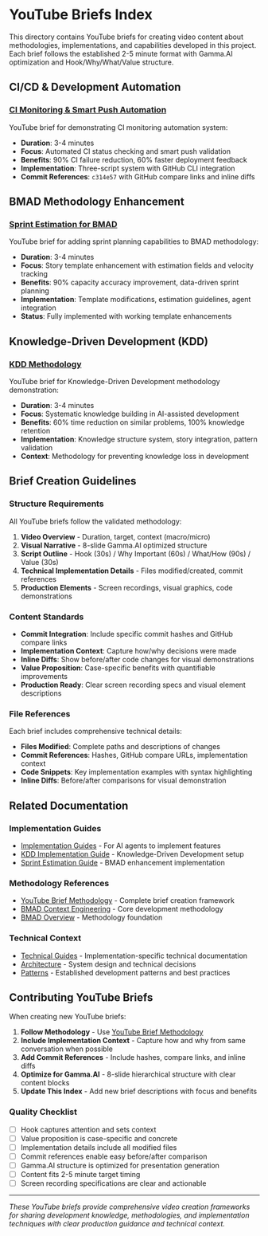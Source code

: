 # YouTube Briefs Index

This directory contains YouTube briefs for creating video content about methodologies, implementations, and capabilities developed in this project. Each brief follows the established 2-5 minute format with Gamma.AI optimization and Hook/Why/What/Value structure.

## CI/CD & Development Automation

### [CI Monitoring & Smart Push Automation](./ci-monitoring-automation-brief.md)

YouTube brief for demonstrating CI monitoring automation system:

- **Duration**: 3-4 minutes
- **Focus**: Automated CI status checking and smart push validation
- **Benefits**: 90% CI failure reduction, 60% faster deployment feedback
- **Implementation**: Three-script system with GitHub CLI integration
- **Commit References**: `c314e57` with GitHub compare links and inline diffs

## BMAD Methodology Enhancement

### [Sprint Estimation for BMAD](./sprint-estimation-brief.md)

YouTube brief for adding sprint planning capabilities to BMAD methodology:

- **Duration**: 3-4 minutes
- **Focus**: Story template enhancement with estimation fields and velocity tracking
- **Benefits**: 90% capacity accuracy improvement, data-driven sprint planning
- **Implementation**: Template modifications, estimation guidelines, agent integration
- **Status**: Fully implemented with working template enhancements

## Knowledge-Driven Development (KDD)

### [KDD Methodology](./kdd-methodology-brief.md)

YouTube brief for Knowledge-Driven Development methodology demonstration:

- **Duration**: 3-4 minutes
- **Focus**: Systematic knowledge building in AI-assisted development
- **Benefits**: 60% time reduction on similar problems, 100% knowledge retention
- **Implementation**: Knowledge structure system, story integration, pattern validation
- **Context**: Methodology for preventing knowledge loss in development

## Brief Creation Guidelines

### Structure Requirements

All YouTube briefs follow the validated methodology:

1. **Video Overview** - Duration, target, context (macro/micro)
2. **Visual Narrative** - 8-slide Gamma.AI optimized structure
3. **Script Outline** - Hook (30s) / Why Important (60s) / What/How (90s) / Value (30s)
4. **Technical Implementation Details** - Files modified/created, commit references
5. **Production Elements** - Screen recordings, visual graphics, code demonstrations

### Content Standards

- **Commit Integration**: Include specific commit hashes and GitHub compare links
- **Implementation Context**: Capture how/why decisions were made
- **Inline Diffs**: Show before/after code changes for visual demonstrations
- **Value Proposition**: Case-specific benefits with quantifiable improvements
- **Production Ready**: Clear screen recording specs and visual element descriptions

### File References

Each brief includes comprehensive technical details:

- **Files Modified**: Complete paths and descriptions of changes
- **Commit References**: Hashes, GitHub compare URLs, implementation context
- **Code Snippets**: Key implementation examples with syntax highlighting
- **Inline Diffs**: Before/after comparisons for visual demonstration

## Related Documentation

### Implementation Guides

- [Implementation Guides](../guides/) - For AI agents to implement features
- [KDD Implementation Guide](../guides/kdd-implementation-guide.md) - Knowledge-Driven Development setup
- [Sprint Estimation Guide](../guides/sprint-estimation-implementation-guide.md) - BMAD enhancement implementation

### Methodology References

- [YouTube Brief Methodology](../methodology/youtube-brief-methodology.md) - Complete brief creation framework
- [BMAD Context Engineering](../methodology/bmad-context-engineering.md) - Core development methodology
- [BMAD Overview](../methodology/bmad-overview.md) - Methodology foundation

### Technical Context

- [Technical Guides](../technical-guides/) - Implementation-specific technical documentation
- [Architecture](../architecture/) - System design and technical decisions
- [Patterns](../patterns/) - Established development patterns and best practices

## Contributing YouTube Briefs

When creating new YouTube briefs:

1. **Follow Methodology** - Use [YouTube Brief Methodology](../methodology/youtube-brief-methodology.md)
2. **Include Implementation Context** - Capture how and why from same conversation when possible
3. **Add Commit References** - Include hashes, compare links, and inline diffs
4. **Optimize for Gamma.AI** - 8-slide hierarchical structure with clear content blocks
5. **Update This Index** - Add new brief descriptions with focus and benefits

### Quality Checklist

- [ ] Hook captures attention and sets context
- [ ] Value proposition is case-specific and concrete
- [ ] Implementation details include all modified files
- [ ] Commit references enable easy before/after comparison
- [ ] Gamma.AI structure is optimized for presentation generation
- [ ] Content fits 2-5 minute target timing
- [ ] Screen recording specifications are clear and actionable

---

_These YouTube briefs provide comprehensive video creation frameworks for sharing development knowledge, methodologies, and implementation techniques with clear production guidance and technical context._
